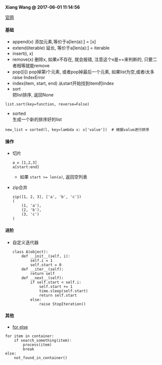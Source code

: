 **Xiang Wang @ 2017-06-01 11:14:56**

[官网](https://docs.python.org/3/tutorial/datastructures.html#more-on-lists)

#### 基础
* append(x) 添加元素,等价于a[len(a):] = [x]
* extend(iterable) 延长, 等价于a[len(a):] = iterable
* insert(i, x)
* remove(x) 删除x, 如果x不存在, 就会报错, 注意这个x是==来判断的, 只要二者相等就能remove
* pop([i]) pop掉第i个元素, 或者pop掉最后一个元素, 如果list为空,或者i太多 raise IndexError
* index(item, start, end) 从start开始找到item的index
* sort  
把list排序, 返回None
```
list.sort(key=function, reverse=False)
```
* sorted  
生成一个新的排序好的list
```
new_list = sorted(l, key=lambda x: x['value'])  # 根据value进行排序
```


#### 操作
* 切片
    ```
    a = [1,2,3]
    a[start:end]
    ```
    * 如果 `start >= len(a)`, 返回空列表

* zip合并
    ```
    zip([1, 2, 3], ['a', 'b', 'c'])
    (
        (1, 'a'),
        (2, 'b'),
        (3, 'c')
    )
    ```

#### 进阶
* 自定义迭代器
    ```
    class A(object):
        def __init__(self, i):
            self.i = 1
            self.start = 0
        def __iter__(self):
            return self
        def __next__(self):
            if self.start < self.i:
                self.start += 1
                time.sleep(self.start)
                return self.start
            else:
                raise StopIteration()
    ```


#### 其他
* [for else](http://book.pythontips.com/en/latest/for_-_else.html)
```
for item in container:
    if search_something(item):
        process(item)
        break
else:
    not_found_in_container()
```
